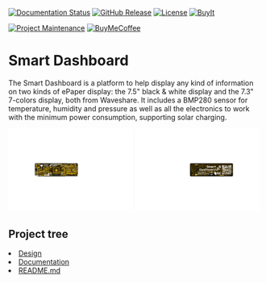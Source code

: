 
[![Documentation Status][documentation-shield]][documentation]
[![GitHub Release][releases-shield]][releases]
[![License][license-shield]](LICENSE)
[![BuyIt][buyit-shield]][tindie]

[![Project Maintenance][maintenance-shield]][maintenance]
[![BuyMeCoffee][buymecoffee-shield]][buymecoffee]

# Smart Dashboard
The Smart Dashboard is a platform to help display any kind of information on two kinds of ePaper display: the 7.5" black & white display and the 7.3" 7-colors display, both from Waveshare. It includes a BMP280 sensor for temperature, humidity and pressure as well as all the electronics to work with the minimum power consumption, supporting solar charging.

<p float="left">
   <img src="./Documentation/Images/Top.png" width="49%">
   <img src="./Documentation/Images/Bottom.png" width="49%">   
</p>

## Project tree

<li><a href="./Design/">Design</a></li>
<li><a href="./Documentation/">Documentation</a></li>

<li><a href="./README.md">README.md</a></li>



[documentation-shield]: https://readthedocs.org/projects/smart-dashboard/badge/?version=latest&style=for-the-badge
[documentation]: https://smart-dashboard.readthedocs.io

[releases-shield]: https://img.shields.io/github/release/JGAguado/Smart_Dashboard.svg?style=for-the-badge
[releases]: https://github.com/JGAguado/Smart_Dashboard/releases

[license-shield]: https://img.shields.io/badge/License-CC%20BY--NC--SA%204.0-lightgrey.svg?style=for-the-badge

[maintenance-shield]: https://img.shields.io/badge/maintainer-J.%20G.%20Aguado-blue.svg?style=for-the-badge
[maintenance]: https://github.com/JGAguado

[buymecoffee-shield]: https://img.shields.io/badge/buy%20me%20a%20coffee-support-yellow.svg?style=for-the-badge
[buymecoffee]: https://www.buymeacoffee.com/J.G.Aguado

[buyit-shield]: https://img.shields.io/badge/get%20it%20on-tindie-247d84.svg?style=for-the-badge
[tindie]: https://www.tindie.com/products/jgaguado/smart-dashboard/
